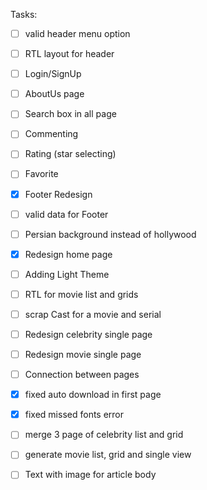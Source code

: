 Tasks:
-[ ] valid header menu option
-[ ] RTL layout for header
-[ ] Login/SignUp
-[ ] AboutUs page
-[ ] Search box in all page
-[ ] Commenting
-[ ] Rating (star selecting)
-[ ] Favorite
-[x] Footer Redesign
-[ ] valid data for Footer
-[ ] Persian background instead of hollywood
-[x] Redesign home page
-[ ] Adding Light Theme
-[ ] RTL for movie list and grids
-[ ] scrap Cast for a movie and serial
-[ ] Redesign celebrity single page
-[ ] Redesign movie single page
-[ ] Connection between pages
-[x] fixed auto download in first page
-[x] fixed missed fonts error
-[ ] merge 3 page of celebrity list and grid
-[ ] generate movie list, grid and single view
-[ ] Text with image for article body

